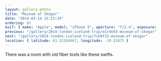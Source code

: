 ```yaml
---
layout: gallery-photo
title: "Museum of Skógar"
date: "2014-03-14 15:23:34"
ordering: 81
exif: { make: "Apple", model: "iPhone 5", aperture: "f/2.4", exposure: "1/15" }
previous: "/gallery/2014-london-iceland-trip/e1c9e55-museum-of-skogar"
next: "/gallery/2014-london-iceland-trip/7cb9f32-museum-of-skogar"
location: { latitude: 63.52184667, longitude: -19.52075 }
---
```


There was a room with old fiber tools like these swifts.
